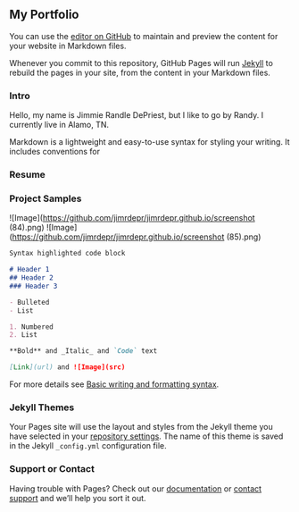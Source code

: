 ## My Portfolio

You can use the [editor on GitHub](https://github.com/jimrdepr/jimrdepr.github.io/edit/main/README.md) to maintain and preview the content for your website in Markdown files.

Whenever you commit to this repository, GitHub Pages will run [Jekyll](https://jekyllrb.com/) to rebuild the pages in your site, from the content in your Markdown files.

### Intro

Hello, my name is Jimmie Randle DePriest, but I like to go by Randy. I currently live in Alamo, TN.

Markdown is a lightweight and easy-to-use syntax for styling your writing. It includes conventions for

### Resume

### Project Samples
![Image](https://github.com/jimrdepr/jimrdepr.github.io/screenshot (84).png)
![Image](https://github.com/jimrdepr/jimrdepr.github.io/screenshot (85).png)
```markdown
Syntax highlighted code block

# Header 1
## Header 2
### Header 3

- Bulleted
- List

1. Numbered
2. List

**Bold** and _Italic_ and `Code` text

[Link](url) and ![Image](src)
```

For more details see [Basic writing and formatting syntax](https://docs.github.com/en/github/writing-on-github/getting-started-with-writing-and-formatting-on-github/basic-writing-and-formatting-syntax).

### Jekyll Themes

Your Pages site will use the layout and styles from the Jekyll theme you have selected in your [repository settings](https://github.com/jimrdepr/jimrdepr.github.io/settings/pages). The name of this theme is saved in the Jekyll `_config.yml` configuration file.

### Support or Contact

Having trouble with Pages? Check out our [documentation](https://docs.github.com/categories/github-pages-basics/) or [contact support](https://support.github.com/contact) and we’ll help you sort it out.
